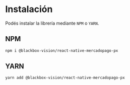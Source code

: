 # Instalación

Podés instalar la librería mediante `NPM` o `YARN`.

## NPM

```bash
npm i @blackbox-vision/react-native-mercadopago-px
```

## YARN

```bash
yarn add @blackbox-vision/react-native-mercadopago-px
```